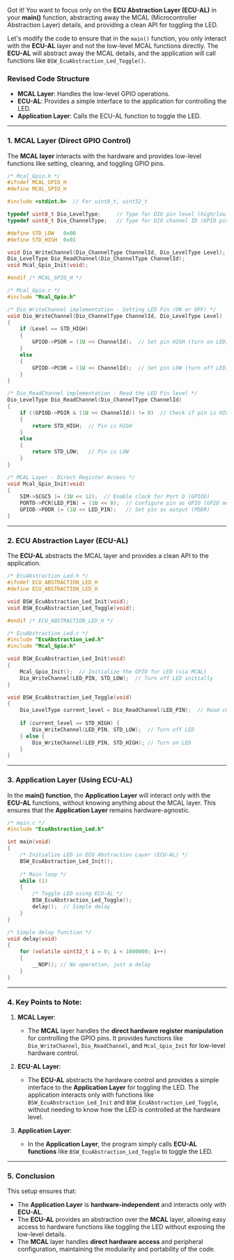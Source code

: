 Got it! You want to focus only on the **ECU Abstraction Layer (ECU-AL)** in your **main()** function, abstracting away the MCAL (Microcontroller Abstraction Layer) details, and providing a clean API for toggling the LED.

Let's modify the code to ensure that in the `main()` function, you only interact with the **ECU-AL** layer and not the low-level MCAL functions directly. The **ECU-AL** will abstract away the MCAL details, and the application will call functions like `BSW_EcuAbstraction_Led_Toggle()`.

### **Revised Code Structure**

- **MCAL Layer**: Handles the low-level GPIO operations.
- **ECU-AL**: Provides a simple interface to the application for controlling the LED.
- **Application Layer**: Calls the ECU-AL function to toggle the LED.

---

### **1. MCAL Layer (Direct GPIO Control)**

The **MCAL layer** interacts with the hardware and provides low-level functions like setting, clearing, and toggling GPIO pins.

```c
/* Mcal_Gpio.h */
#ifndef MCAL_GPIO_H
#define MCAL_GPIO_H

#include <stdint.h>  // For uint8_t, uint32_t

typedef uint8_t Dio_LevelType;     // Type for DIO pin level (high/low)
typedef uint8_t Dio_ChannelType;   // Type for DIO channel ID (GPIO pin)

#define STD_LOW   0x00
#define STD_HIGH  0x01

void Dio_WriteChannel(Dio_ChannelType ChannelId, Dio_LevelType Level);
Dio_LevelType Dio_ReadChannel(Dio_ChannelType ChannelId);
void Mcal_Gpio_Init(void);

#endif /* MCAL_GPIO_H */
```

```c
/* Mcal_Gpio.c */
#include "Mcal_Gpio.h"

/* Dio_WriteChannel implementation - Setting LED Pin (ON or OFF) */
void Dio_WriteChannel(Dio_ChannelType ChannelId, Dio_LevelType Level)
{
    if (Level == STD_HIGH)
    {
        GPIOD->PSOR = (1U << ChannelId);  // Set pin HIGH (turn on LED)
    }
    else
    {
        GPIOD->PCOR = (1U << ChannelId);  // Set pin LOW (turn off LED)
    }
}

/* Dio_ReadChannel implementation - Read the LED Pin level */
Dio_LevelType Dio_ReadChannel(Dio_ChannelType ChannelId)
{
    if ((GPIOD->PDIR & (1U << ChannelId)) != 0)  // Check if pin is HIGH
    {
        return STD_HIGH;  // Pin is HIGH
    }
    else
    {
        return STD_LOW;   // Pin is LOW
    }
}

/* MCAL Layer - Direct Register Access */
void Mcal_Gpio_Init(void)
{
    SIM->SCGC5 |= (1U << 12);  // Enable clock for Port D (GPIOD)
    PORTD->PCR[LED_PIN] = (1U << 8);  // Configure pin as GPIO (GPIO mode)
    GPIOD->PDDR |= (1U << LED_PIN);   // Set pin as output (PDDR)
}
```

---

### **2. ECU Abstraction Layer (ECU-AL)**

The **ECU-AL** abstracts the MCAL layer and provides a clean API to the application.

```c
/* EcuAbstraction_Led.h */
#ifndef ECU_ABSTRACTION_LED_H
#define ECU_ABSTRACTION_LED_H

void BSW_EcuAbstraction_Led_Init(void);
void BSW_EcuAbstraction_Led_Toggle(void);

#endif /* ECU_ABSTRACTION_LED_H */
```

```c
/* EcuAbstraction_Led.c */
#include "EcuAbstraction_Led.h"
#include "Mcal_Gpio.h"

void BSW_EcuAbstraction_Led_Init(void)
{
    Mcal_Gpio_Init();  // Initialize the GPIO for LED (via MCAL)
    Dio_WriteChannel(LED_PIN, STD_LOW);  // Turn off LED initially
}

void BSW_EcuAbstraction_Led_Toggle(void)
{
    Dio_LevelType current_level = Dio_ReadChannel(LED_PIN);  // Read current LED state
    
    if (current_level == STD_HIGH) {
        Dio_WriteChannel(LED_PIN, STD_LOW);  // Turn off LED
    } else {
        Dio_WriteChannel(LED_PIN, STD_HIGH); // Turn on LED
    }
}
```

---

### **3. Application Layer (Using ECU-AL)**

In the **main() function**, the **Application Layer** will interact only with the **ECU-AL** functions, without knowing anything about the MCAL layer. This ensures that the **Application Layer** remains hardware-agnostic.

```c
/* main.c */
#include "EcuAbstraction_Led.h"

int main(void)
{
    /* Initialize LED in ECU Abstraction Layer (ECU-AL) */
    BSW_EcuAbstraction_Led_Init();
    
    /* Main loop */
    while (1)
    {
        /* Toggle LED using ECU-AL */
        BSW_EcuAbstraction_Led_Toggle();
        delay();  // Simple delay
    }
}

/* Simple delay function */
void delay(void)
{
    for (volatile uint32_t i = 0; i < 1000000; i++)
    {
        __NOP(); // No operation, just a delay
    }
}
```

---

### **4. Key Points to Note:**

1. **MCAL Layer**:
   - The **MCAL** layer handles the **direct hardware register manipulation** for controlling the GPIO pins. It provides functions like `Dio_WriteChannel`, `Dio_ReadChannel`, and `Mcal_Gpio_Init` for low-level hardware control.

2. **ECU-AL Layer**:
   - The **ECU-AL** abstracts the hardware control and provides a simple interface to the **Application Layer** for toggling the LED. The application interacts only with functions like `BSW_EcuAbstraction_Led_Init` and `BSW_EcuAbstraction_Led_Toggle`, without needing to know how the LED is controlled at the hardware level.

3. **Application Layer**:
   - In the **Application Layer**, the program simply calls **ECU-AL functions** like `BSW_EcuAbstraction_Led_Toggle` to toggle the LED.

---

### **5. Conclusion**

This setup ensures that:
- The **Application Layer** is **hardware-independent** and interacts only with **ECU-AL**.
- The **ECU-AL** provides an abstraction over the **MCAL** layer, allowing easy access to hardware functions like toggling the LED without exposing the low-level details.
- The **MCAL** layer handles **direct hardware access** and peripheral configuration, maintaining the modularity and portability of the code.

